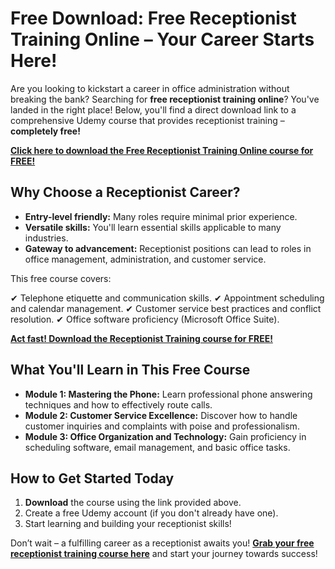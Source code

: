 # Free Download: Free Receptionist Training Online – Your Career Starts Here!

Are you looking to kickstart a career in office administration without breaking the bank? Searching for **free receptionist training online**? You've landed in the right place! Below, you'll find a direct download link to a comprehensive Udemy course that provides receptionist training – **completely free!**

[**Click here to download the Free Receptionist Training Online course for FREE!**](https://udemywork.com/free-receptionist-training-online)

## Why Choose a Receptionist Career?

*   **Entry-level friendly:** Many roles require minimal prior experience.
*   **Versatile skills:** You'll learn essential skills applicable to many industries.
*   **Gateway to advancement:** Receptionist positions can lead to roles in office management, administration, and customer service.

This free course covers:

✔  Telephone etiquette and communication skills.
✔  Appointment scheduling and calendar management.
✔  Customer service best practices and conflict resolution.
✔  Office software proficiency (Microsoft Office Suite).

[**Act fast! Download the Receptionist Training course for FREE!**](https://udemywork.com/free-receptionist-training-online)

## What You'll Learn in This Free Course

*   **Module 1: Mastering the Phone:** Learn professional phone answering techniques and how to effectively route calls.
*   **Module 2: Customer Service Excellence:** Discover how to handle customer inquiries and complaints with poise and professionalism.
*   **Module 3: Office Organization and Technology:** Gain proficiency in scheduling software, email management, and basic office tasks.

## How to Get Started Today

1.  **Download** the course using the link provided above.
2.  Create a free Udemy account (if you don't already have one).
3.  Start learning and building your receptionist skills!

Don’t wait – a fulfilling career as a receptionist awaits you! **[Grab your free receptionist training course here](https://udemywork.com/free-receptionist-training-online)** and start your journey towards success!
